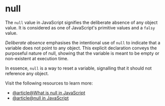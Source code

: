 # null

The `null` value in JavaScript signifies the deliberate absence of any object value. It is considered as one of JavaScript's primitive values and a `falsy` value.

*Deliberate absence* emphasises the intentional use of `null` to indicate that a variable does not point to any object. This explicit declaration conveys the purposeful nature of null, showing that the variable is meant to be empty or non-existent at execution time.

In essence, `null` is a way to reset a variable, signalling that it should not reference any object.

Visit the following resources to learn more:

- [@article@What is null in JavaScript](https://www.altcademy.com/blog/what-is-null-in-javascript/)
- [@article@null in JavaScript](https://masteringjs.io/tutorials/fundamentals/null)
